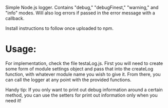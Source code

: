Simple Node.js logger. Contains "debug," "debugFinest," "warning," and "info" 
modes. Will also log errors if passed in the error message with a callback. 

Install instructions to follow once uploaded to npm.

# Usage:
For implementation, check the file testaLog.js. First you will need to create
some form of module settings object and pass that into the createLog function,
with whatever module name you wish to give it. From there, you can call 
the logger at any point with the provided functions.

Handy tip: If you only want to print out debug information around a certain method, 
you can use the setters for print out information only when you need it!
